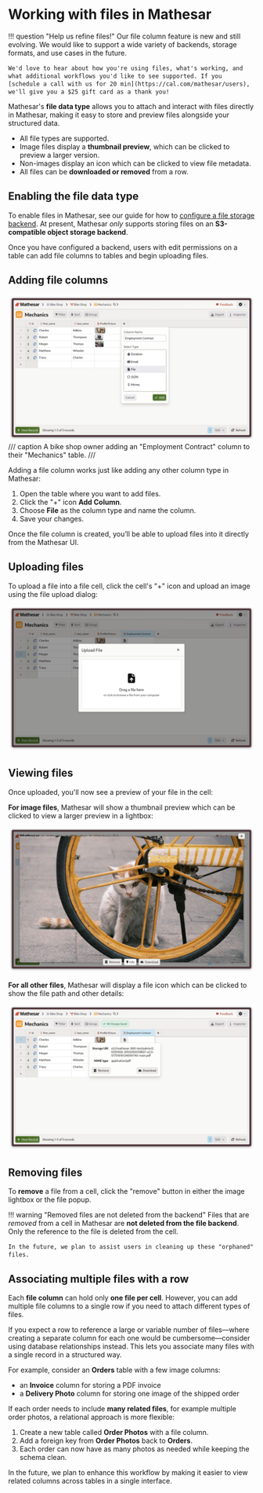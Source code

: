 # Working with files in Mathesar

!!! question "Help us refine files!"
    Our file column feature is new and still evolving. We would like to support a wide variety of backends, storage formats, and use cases in the future.

	We'd love to hear about how you're using files, what's working, and what additional workflows you'd like to see supported. If you [schedule a call with us for 20 min](https://cal.com/mathesar/users), we'll give you a $25 gift card as a thank you!

Mathesar's **file data type** allows you to attach and interact with files directly in Mathesar, making it easy to store and preview files alongside your structured data.

- All file types are supported.
- Image files display a **thumbnail preview**, which can be clicked to preview a larger version.
- Non-images display an icon which can be clicked to view file metadata.
- All files can be **downloaded or removed** from a row.

## Enabling the file data type

To enable files in Mathesar, see our guide for how to [configure a file storage backend](../administration/file-backend-config.md). At present, Mathesar _only_ supports storing files on an **S3-compatible object storage backend**.

Once you have configured a backend, users with edit permissions on a table can add file columns to tables and begin uploading files.

## Adding file columns

![Adding a "Employment Contract" file column to a "Mechanics" table](../assets/images/files/add-column.png)
/// caption
A bike shop owner adding an "Employment Contract" column to their "Mechanics" table.
///

Adding a file column works just like adding any other column type in Mathesar:

1. Open the table where you want to add files.
1. Click the "+" icon **Add Column**.
1. Choose **File** as the column type and name the column.
1. Save your changes.

Once the file column is created, you’ll be able to upload files into it directly from the Mathesar UI.

## Uploading files

To upload a file into a file cell, click the cell's "+" icon and upload an image using the file upload dialog:

![Mathesar's file upload dialog](../assets/images/files/upload-dialog.png)

## Viewing files

Once uploaded, you'll now see a preview of your file in the cell:

**For image files**, Mathesar will show a thumbnail preview which can be clicked to view a larger preview in a lightbox:

![alt text](../assets/images/files/image-lightbox.png)

**For all other files**, Mathesar will display a file icon which can be clicked to show the file path and other details:

![alt text](../assets/images/files/non-image-popup.png)

## Removing files

To **remove** a file from a cell, click the "remove" button in either the image lightbox or the file popup.

!!! warning "Removed files are not deleted from the backend"
    Files that are _removed_ from a cell in Mathesar are **not deleted from the file backend**. Only the reference to the file is deleted from the cell.

    In the future, we plan to assist users in cleaning up these "orphaned" files.

## Associating multiple files with a row

Each **file column** can hold only **one file per cell**. However, you can add multiple file columns to a single row if you need to attach different types of files.

If you expect a row to reference a large or variable number of files—where creating a separate column for each one would be cumbersome—consider using database relationships instead. This lets you associate many files with a single record in a structured way.

For example, consider an **Orders** table with a few image columns:

- an **Invoice** column for storing a PDF invoice
- a **Delivery Photo** column for storing one image of the shipped order

If each order needs to include **many related files**, for example multiple order photos, a relational approach is more flexible:

1. Create a new table called **Order Photos** with a file column.
2. Add a foreign key from **Order Photos** back to **Orders**.
3. Each order can now have as many photos as needed while keeping the schema clean.

In the future, we plan to enhance this workflow by making it easier to view related columns across tables in a single interface.
